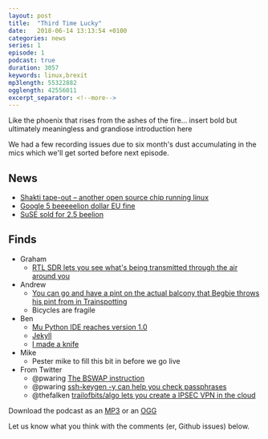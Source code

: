 ```yaml
---
layout: post
title:  "Third Time Lucky"
date:   2018-06-14 13:13:54 +0100
categories: news
series: 1
episode: 1
podcast: true
duration: 3057
keywords: linux,brexit
mp3length: 55322882
ogglength: 42556011
excerpt_separator: <!--more-->
---
```

Like the phoenix that rises from the ashes of the fire... insert bold but ultimately meaningless and grandiose introduction here
<!--more-->

We had a few recording issues due to six month's dust accumulating in the mics which we'll get sorted before next episode.

## News
* [Shakti tape-out – another open source chip running linux](http://www.geekdave.in/2018/07/indias-first-risc-v-is-here-linux-boots.html)
* [Google 5 beeeeelion dollar EU fine](https://www.bbc.co.uk/news/technology-44858238)
* [SuSE sold for 2.5 beelion](https://thehackernews.com/2018/07/suse-linux-acquired.html)

## Finds
* Graham
  * [RTL SDR lets you see what's being transmitted through the air around you](https://www.rtl-sdr.com)
* Andrew 
  * [You can go and have a pint on the actual balcony that Begbie throws his pint from in Trainspotting](http://www.kelbournesaint.com/) 
  * Bicycles are fragile 
* Ben
  * [Mu Python IDE reaches version 1.0](https://codewith.mu/)
  * [Jekyll](https://jekyllrb.com/)
  * [I made a knife](https://hackspace.raspberrypi.org/features/a-two-hour-knife)
* Mike
  * Pester mike to fill this bit in before we go live
* From Twitter
  * @pwaring [The BSWAP instruction](https://c9x.me/x86/html/file_module_x86_id_21.html)
  * @pwaring [ssh-keygen -y can help you check passphrases](https://linux.die.net/man/1/ssh-keygen)
  * @thefalken [trailofbits/algo lets you create a IPSEC VPN in the cloud](https://github.com/trailofbits/algo)


Download the podcast as an [MP3](http://bugreport.co.uk/assets/bugreport_s1e1.mp3) or an [OGG](http://bugreport.co.uk/assets/bugreport_s1e1.ogg)

Let us know what you think with the comments (er, Github issues) below.
